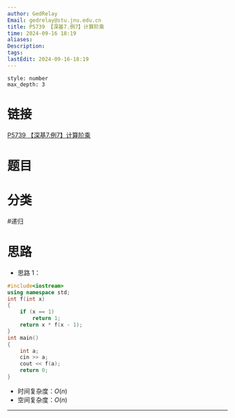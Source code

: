 ```yaml
---
author: GedRelay
Email: gedrelay@stu.jnu.edu.cn
title: P5739 【深基7.例7】计算阶乘
time: 2024-09-16 18:19
aliases: 
Description: 
tags: 
lastEdit: 2024-09-16-18:19
---
```


```toc
style: number
max_depth: 3
```

# 链接
[P5739 【深基7.例7】计算阶乘](https://www.luogu.com.cn/problem/P5739) 

# 题目


# 分类
#递归 

# 思路
- 思路 1：


```cpp
#include<iostream>
using namespace std;
int f(int x)
{
	if (x == 1)
		return 1;
	return x * f(x - 1);
}
int main()
{
	int a;
	cin >> a;
	cout << f(a);
	return 0;
}
```


- 时间复杂度：${O\left( n \right)  }$ 
- 空间复杂度：${O\left( n \right)  }$ 


---

